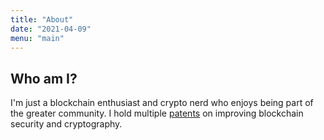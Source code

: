 ```yaml
---
title: "About"
date: "2021-04-09"
menu: "main"
---
```


## Who am I?

I'm just a blockchain enthusiast and crypto nerd who enjoys being part of the greater community. I hold multiple [patents](https://patents.google.com/?inventor=Derek+Chamorro) on improving blockchain security and cryptography.
